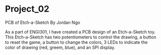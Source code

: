 # Project_02
PCB of Etch-a-Sketch
By Jordan Ngo

As a part of ENGI301, I have created a PCB design of an Etch-a-Sketch toy. 
This Etch-a-Sketch has two potentiometers to control the drawing, a button to reset the game, 
a button to change the colors, 3 LEDs to indicate the color of drawing (red, greem, blue), and an SPI display.

